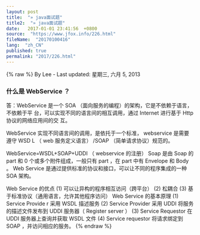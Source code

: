 ```yaml
---
layout: post
title:  "» java面试题"
title2:  "» java面试题"
date:   2017-01-01 23:41:56  +0800
source:  "https://www.jfox.info/226.html"
fileName:  "20170100416"
lang:  "zh_CN"
published: true
permalink: "2017/226.html"
---
```

{% raw %}
By Lee - Last updated: 星期三, 六月 5, 2013

### 什么是 WebService ？

答：WebService 是一个 SOA （面向服务的编程）的架构，它是不依赖于语言，不依赖于平
台，可以实现不同的语言间的相互调用，通过 Internet 进行基于 Http 协议的网络应用间的交
互。

WebService 实现不同语言间的调用，是依托于一个标准， webservice 是需要遵守 WSD L
（ web 服务定义语言） /SOAP （简单请求协议）规范的。

WebService=WSDL+SOAP+UDDI （ webservice 的注册）
Soap 是由 Soap 的 part 和 0 个或多个附件组成，一般只有 part ，在 part 中有 Envelope 和
Body 。
Web Service 是通过提供标准的协议和接口，可以让不同的程序集成的一种 SOA 架构。

Web Service 的优点
(1) 可以让异构的程序相互访问（跨平台）
(2) 松耦合
(3) 基于标准协议（通用语言，允许其他程序访问）
Web Service 的基本原理
(1) Service Provide r 采用 WSDL 描述服务
(2) Service Provider 采用 UDDI 将服务的描述文件发布到 UDDI 服务器（ Register server ）
(3) Service Requestor 在 UDDI 服务器上查询并获取 WSDL 文件
(4) Service requestor 将请求绑定到 SOAP ，并访问相应的服务。
{% endraw %}